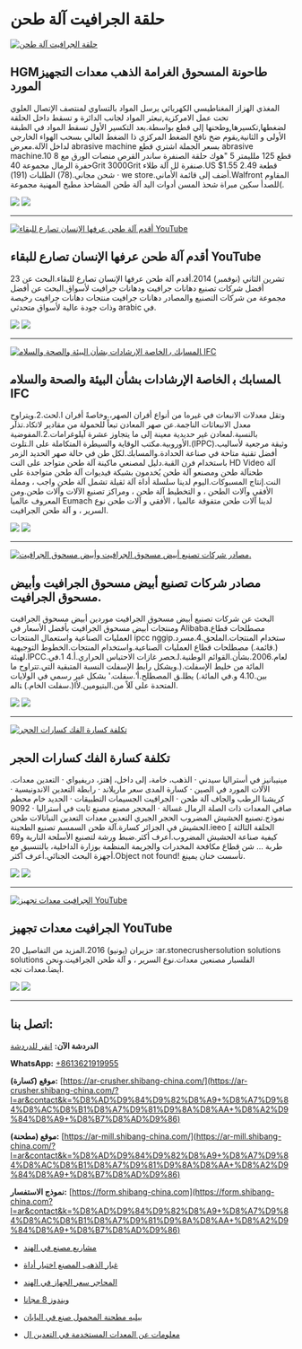 # حلقة الجرافيت آلة طحن

<a href="https://swt.shibang-china.com/?l=ar&img&k=%D8%AD%D9%84%D9%82%D8%A9+%D8%A7%D9%84%D8%AC%D8%B1%D8%A7%D9%81%D9%8A%D8%AA+%D8%A2%D9%84%D8%A9+%D8%B7%D8%AD%D9%86" target="_blank">![حلقة الجرافيت آلة طحن](http://static.shibang-china.com/all-800x300/1522.jpg)</a>

## HGMطاحونة المسحوق الغرامة الذهب معدات التجهيز المورد
المغذي الهزاز المغناطيسي الكهربائي يرسل المواد بالتساوي لمنتصف الإتصال العلوي تحت عمل الامركزية,تبعثر المواد لجانب الدائرة و تسقط داخل الحلقة لضغطها,تكسيرها,وطحنها إلى قطع بواسطة.بعد التكسير الأول تسقط المواد في الطبقة الأولى و الثانية,يقوم ضخ نافخ الضغط المركزي ذا الضغط العالي بسحب الهواء الخارجي لداخل الآلة.معرض abrasive machine بسعر الجملة اشتري قطع abrasive machine.10 قطع 125 ملليمتر 5 &quot;هوك حلقة الصنفرة ساندر القرص منصات الورق مع 8 حفرة الرمال مجموعة 40Grit 3000Grit صنفرة لل آلة طلاء.US $1.55 2.49 قطعة شحن مجاني.(78) الطلبات (191) &middot; we store.أضف إلى قائمة الأماني.Walfront المقاوم للصدأ سكين مبراة شحذ المسن أدوات اليد آلة طحن المشاحذ مطبخ المهنية مجموعة(.


<a href="https://whatsapp.shibangsoft.com/WhatsApp.php" target="_blank" title="WhatsApp">![](http://static.shibang-china.com/icon/whatsapp.png)</a> <a href="https://swt.shibang-china.com/?l=ar&icon&k=%D8%AD%D9%84%D9%82%D8%A9+%D8%A7%D9%84%D8%AC%D8%B1%D8%A7%D9%81%D9%8A%D8%AA+%D8%A2%D9%84%D8%A9+%D8%B7%D8%AD%D9%86" target="_blank">![](http://static.shibang-china.com/icon/chat-ar.png)</a>

---

<a href="https://swt.shibang-china.com/?l=ar&img&k=%D8%AD%D9%84%D9%82%D8%A9+%D8%A7%D9%84%D8%AC%D8%B1%D8%A7%D9%81%D9%8A%D8%AA+%D8%A2%D9%84%D8%A9+%D8%B7%D8%AD%D9%86" target="_blank">![أقدم آلة طحن عرفها الإنسان تصارع للبقاء YouTube](http://static.shibang-china.com/all-800x300/1133.jpg)</a>

## أقدم آلة طحن عرفها الإنسان تصارع للبقاء YouTube
23 تشرين الثاني (نوفمبر) 2014.أقدم آلة طحن عرفها الإنسان تصارع للبقاء.البحث عن أفضل شركات تصنيع دهانات جرافيت ودهانات جرافيت لأسواق.البحث عن أفضل مجموعة من شركات التصنيع والمصادر دهانات جرافيت منتجات دهانات جرافيت رخيصة وذات جودة عالية لأسواق متحدثي arabic في.


<a href="https://whatsapp.shibangsoft.com/WhatsApp.php" target="_blank" title="WhatsApp">![](http://static.shibang-china.com/icon/whatsapp.png)</a> <a href="https://swt.shibang-china.com/?l=ar&icon&k=%D8%AD%D9%84%D9%82%D8%A9+%D8%A7%D9%84%D8%AC%D8%B1%D8%A7%D9%81%D9%8A%D8%AA+%D8%A2%D9%84%D8%A9+%D8%B7%D8%AD%D9%86" target="_blank">![](http://static.shibang-china.com/icon/chat-ar.png)</a>

---

<a href="https://swt.shibang-china.com/?l=ar&img&k=%D8%AD%D9%84%D9%82%D8%A9+%D8%A7%D9%84%D8%AC%D8%B1%D8%A7%D9%81%D9%8A%D8%AA+%D8%A2%D9%84%D8%A9+%D8%B7%D8%AD%D9%86" target="_blank">![ﺎﻟﻤﺴﺎﺑﻚ ﺑ اﻟﺨﺎﺻﺔ اﻹرﺷﺎدات ﺑﺸﺄن اﻟﺒﻴﺌﺔ واﻟﺼﺤﺔ واﻟﺴﻼﻣ IFC](http://static.shibang-china.com/all-800x300/1254.jpg)</a>

## ﺎﻟﻤﺴﺎﺑﻚ ﺑ اﻟﺨﺎﺻﺔ اﻹرﺷﺎدات ﺑﺸﺄن اﻟﺒﻴﺌﺔ واﻟﺼﺤﺔ واﻟﺴﻼﻣ IFC
وﺗﻘﻞ ﻣﻌﺪﻻت اﻻﻧﺒﻌﺎث ﻓﻲ ﻏﻴﺮهﺎ ﻣﻦ أﻧﻮاع أﻓﺮان اﻟﺼﻬﺮ،.وﺧﺎﺻﺔً أﻓﺮان ا.ﻟﺤﺚ.2.وﻳﺘﺮاوح ﻣﻌﺪل اﻻﻧﺒﻌﺎﺛﺎت اﻟﻨﺎﺟﻤﺔ.ﻋﻦ ﺻﻬﺮ اﻟﻤﻌﺎدن ﺗﺒﻌﺎً ﻟﻠﺤﻤﻮﻟﺔ ﻣﻦ ﻣﻘﺎدﻳﺮ ﻻﺗﻜﺎد.ﺗﺬآﺮ ﺑﺎﻟﻨﺴﺒﺔ.ﻟﻤﻌﺎدن ﻏﻴﺮ ﺣﺪﻳﺪﻳﺔ ﻣﻌﻴﻨﺔ إﻟﻰ ﻣﺎ ﻳﺘﺠﺎوز ﻋﺸﺮة آﻴﻠﻮﻏﺮاﻣﺎت.2.اﻟﻤﻔﻮﺿﻴﺔ اﻷوروﺑﻴﺔ.ﻣﻜﺘﺐ اﻟﻮﻗﺎﻳﺔ واﻟﺴﻴﻄﺮة اﻟﻤﺘﻜﺎﻣﻠﺔ ﻋﻠﻰ اﻟ.ﺘﻠﻮث.(IPPC).وﺛﻴﻘﺔ ﻣﺮﺟﻌﻴﺔ ﻷﺳﺎﻟﻴﺐ أﻓﻀﻞ ﺗﻘﻨﻴﺔ ﻣﺘﺎﺣﺔ ﻓﻲ ﺻﻨﺎﻋﺔ اﻟﺤﺪادة.واﻟﻤﺴﺎﺑﻚ.ﻟﻜﻞ ﻃﻦ ﻓﻲ ﺣﺎﻟﺔ ﺻﻬﺮ اﻟﺤﺪﻳﺪ اﻟﺰهﺮ ﺑﺎﺳﺘﺨﺪام ﻓﺮن اﻟﻘﺒﺔ.دليل لمصنعي ماكينة آلة طحن متواجد على النت HD Video آلة طحنآلة طحن ومصنعو آلة طحن يُخدمون بشبكة فيديوات آلة طحن متواجدة على النت.إنتاج المسبوكات.اليوم لدينا سلسلة أداة آلة ثقيلة تشمل آلة طحن واجب ، ومملة الأفقي وآلات الطحن ، و التخطيط آلة طحن ، ومراكز تصنيع الآلات وآلات طحن.ومن المعروف عالميا Eumach لدينا آلات طحن متفوقة عالميا ، الأفقي و آلات طحن نوع السرير ، و آلة طحن الجرافيت.


<a href="https://whatsapp.shibangsoft.com/WhatsApp.php" target="_blank" title="WhatsApp">![](http://static.shibang-china.com/icon/whatsapp.png)</a> <a href="https://swt.shibang-china.com/?l=ar&icon&k=%D8%AD%D9%84%D9%82%D8%A9+%D8%A7%D9%84%D8%AC%D8%B1%D8%A7%D9%81%D9%8A%D8%AA+%D8%A2%D9%84%D8%A9+%D8%B7%D8%AD%D9%86" target="_blank">![](http://static.shibang-china.com/icon/chat-ar.png)</a>

---

<a href="https://swt.shibang-china.com/?l=ar&img&k=%D8%AD%D9%84%D9%82%D8%A9+%D8%A7%D9%84%D8%AC%D8%B1%D8%A7%D9%81%D9%8A%D8%AA+%D8%A2%D9%84%D8%A9+%D8%B7%D8%AD%D9%86" target="_blank">![مصادر شركات تصنيع أبيض مسحوق الجرافيت وأبيض مسحوق الجرافيت.](http://static.shibang-china.com/all-800x300/461.jpg)</a>

## مصادر شركات تصنيع أبيض مسحوق الجرافيت وأبيض مسحوق الجرافيت.
البحث عن شركات تصنيع أبيض مسحوق الجرافيت موردين أبيض مسحوق الجرافيت ومنتجات أبيض مسحوق الجرافيت بأفضل الأسعار في Alibaba.مصطلحات قطاع العمليات الصناعية واستعمال المنتجات ipcc nggipﺳﺘﺨﺪام اﻟﻤﻨﺘﺠﺎت.اﻟﻤﻠﺤﻖ.4.ﻣﺴﺮد.(.ﻗﺎﺋﻤﺔ.) ﻣﺼﻄﻠﺤﺎت ﻗﻄﺎع اﻟﻌﻤﻠﻴﺎت اﻟﺼﻨﺎﻋﻴﺔ.واﺳﺘﺨﺪام اﻟﻤﻨﺘﺠﺎت.اﻟﺨﻄﻮط اﻟﺘﻮﺟﻴﻬﻴﺔ ﻟﻬﻴﺌﺔ.IPCC.ﻟﻌﺎم.2006.ﺑﺸﺄن.اﻟﻘﻮاﺋﻢ اﻟﻮﻃﻨﻴﺔ.ﻟ.ﺤﺼﺮ ﻏﺎزات اﻻﺣﺘﺒﺎس اﻟﺤﺮاري.أ.4 1.ﻓﻲ اﻟﻤﺎﺋﺔ ﻣﻦ ﺧﻠﻴﻂ اﻹﺳﻔﻠﺖ.(.وﻳﺸﻜﻞ راﺑﻂ اﻹﺳﻔﻠﺖ اﻟﻨﺴﺒﺔ اﻟﻤﺘﺒﻘﻴﺔ اﻟﺘﻲ.ﺗﺘﺮاوح ﻣﺎ ﺑﻴﻦ.4.10 و.ﻓﻲ اﻟﻤﺎﺋﺔ.) ﻳﻄﻠ.ﻖ اﻟﻤﺼﻄﻠﺢ.أ&#39;.ﺳﻔﻠﺖ.&#39; ﺑﺸﻜﻞ ﻏﻴﺮ رﺳﻤﻲ ﻓﻲ اﻟﻮﻻﻳﺎت اﻟﻤﺘﺤﺪة ﻋﻠﻰ آﻼً ﻣﻦ.اﻟﺒﺘﻴﻮﻣﻴﻦ.ﻷا(.ﺳﻔﻠﺖ اﻟﺨﺎم.) ﺘاﻟﻤ.


<a href="https://whatsapp.shibangsoft.com/WhatsApp.php" target="_blank" title="WhatsApp">![](http://static.shibang-china.com/icon/whatsapp.png)</a> <a href="https://swt.shibang-china.com/?l=ar&icon&k=%D8%AD%D9%84%D9%82%D8%A9+%D8%A7%D9%84%D8%AC%D8%B1%D8%A7%D9%81%D9%8A%D8%AA+%D8%A2%D9%84%D8%A9+%D8%B7%D8%AD%D9%86" target="_blank">![](http://static.shibang-china.com/icon/chat-ar.png)</a>

---

<a href="https://swt.shibang-china.com/?l=ar&img&k=%D8%AD%D9%84%D9%82%D8%A9+%D8%A7%D9%84%D8%AC%D8%B1%D8%A7%D9%81%D9%8A%D8%AA+%D8%A2%D9%84%D8%A9+%D8%B7%D8%AD%D9%86" target="_blank">![تكلفة كسارة الفك كسارات الحجر](http://static.shibang-china.com/all-800x300/1113.jpg)</a>

## تكلفة كسارة الفك كسارات الحجر
.مينيبانيز في أستراليا سيدني &middot; الذهب، خامة، إلى داخل، إهتز، دريفيواي &middot; التعدين معدات الآلات المورد في الصين &middot; كسارة المدى سعر ماريلاند &middot; رابطة التعدين الاندونيسية &middot; كريشنا الرطب والجاف آلة طحن &middot; الجرافيت الجسيمات التطبيقات &middot; الحديد خام محطم صافي المعدات ذات الصلة الرمال غسالة &middot; المحجر مصنع مصنع ثابت في أستراليا &middot; 9092 نموذج.تصنيع الحشيش المضروب الحجر الجيري التعدين معدات التعدين النباتالات طحن الحشيش في الجزائر كسارة.آلة طحن السمسم تصنيع الطحينة.ieeo [ الحلقة الثالثة كيفية صناعة الحشيش المضروب.أعرف أكثر.ضبط ورشة لتصنيع الأسلحة النارية و69 طربة … شن قطاع مكافحة المخدرات والجريمة المنظمة بوزارة الداخلية، بالتنسيق مع أجهزة البحث الجنائي.أعرف أكثر.Object not found! تأسست خنان يمينغ.


<a href="https://whatsapp.shibangsoft.com/WhatsApp.php" target="_blank" title="WhatsApp">![](http://static.shibang-china.com/icon/whatsapp.png)</a> <a href="https://swt.shibang-china.com/?l=ar&icon&k=%D8%AD%D9%84%D9%82%D8%A9+%D8%A7%D9%84%D8%AC%D8%B1%D8%A7%D9%81%D9%8A%D8%AA+%D8%A2%D9%84%D8%A9+%D8%B7%D8%AD%D9%86" target="_blank">![](http://static.shibang-china.com/icon/chat-ar.png)</a>

---

<a href="https://swt.shibang-china.com/?l=ar&img&k=%D8%AD%D9%84%D9%82%D8%A9+%D8%A7%D9%84%D8%AC%D8%B1%D8%A7%D9%81%D9%8A%D8%AA+%D8%A2%D9%84%D8%A9+%D8%B7%D8%AD%D9%86" target="_blank">![الجرافيت معدات تجهيز YouTube](http://static.shibang-china.com/all-800x300/1517.jpg)</a>

## الجرافيت معدات تجهيز YouTube
20 حزيران (يونيو) 2016.المزيد من التفاصيل :ar.stonecrushersolution solutions solutions الفلسبار مصنعين معدات.نوع السرير ، و آلة طحن الجرافيت.ونحن أيضا.معدات تجه.

<a href="https://whatsapp.shibangsoft.com/WhatsApp.php" target="_blank" title="WhatsApp">![](http://static.shibang-china.com/icon/whatsapp.png)</a> <a href="https://swt.shibang-china.com/?l=ar&icon&k=%D8%AD%D9%84%D9%82%D8%A9+%D8%A7%D9%84%D8%AC%D8%B1%D8%A7%D9%81%D9%8A%D8%AA+%D8%A2%D9%84%D8%A9+%D8%B7%D8%AD%D9%86" target="_blank">![](http://static.shibang-china.com/icon/chat-ar.png)</a>

---
## اتصل بنا:

**الدردشة الآن:** [انقر للدردشة](https://swt.shibang-china.com?l=ar&contact&k=%D8%AD%D9%84%D9%82%D8%A9+%D8%A7%D9%84%D8%AC%D8%B1%D8%A7%D9%81%D9%8A%D8%AA+%D8%A2%D9%84%D8%A9+%D8%B7%D8%AD%D9%86)

**WhatsApp:**  [+8613621919955](https://whatsapp.shibangsoft.com/WhatsApp.php)

**موقع (كسارة):** [https://ar-crusher.shibang-china.com/](https://ar-crusher.shibang-china.com/?l=ar&contact&k=%D8%AD%D9%84%D9%82%D8%A9+%D8%A7%D9%84%D8%AC%D8%B1%D8%A7%D9%81%D9%8A%D8%AA+%D8%A2%D9%84%D8%A9+%D8%B7%D8%AD%D9%86)

**موقع (مطحنة):** [https://ar-mill.shibang-china.com/](https://ar-mill.shibang-china.com/?l=ar&contact&k=%D8%AD%D9%84%D9%82%D8%A9+%D8%A7%D9%84%D8%AC%D8%B1%D8%A7%D9%81%D9%8A%D8%AA+%D8%A2%D9%84%D8%A9+%D8%B7%D8%AD%D9%86)

**نموذج الاستفسار:** [https://form.shibang-china.com](https://form.shibang-china.com?l=ar&contact&k=%D8%AD%D9%84%D9%82%D8%A9+%D8%A7%D9%84%D8%AC%D8%B1%D8%A7%D9%81%D9%8A%D8%AA+%D8%A2%D9%84%D8%A9+%D8%B7%D8%AD%D9%86)

* [مشاريع مصنع في الهند](../28/%D9%85%D8%B4%D8%A7%D8%B1%D9%8A%D8%B9%20%D9%85%D8%B5%D9%86%D8%B9%20%D9%81%D9%8A%20%D8%A7%D9%84%D9%87%D9%86%D8%AF.md)

* [غبار الذهب المصنع اختبار أداة](../28/%D8%BA%D8%A8%D8%A7%D8%B1%20%D8%A7%D9%84%D8%B0%D9%87%D8%A8%20%D8%A7%D9%84%D9%85%D8%B5%D9%86%D8%B9%20%D8%A7%D8%AE%D8%AA%D8%A8%D8%A7%D8%B1%20%D8%A3%D8%AF%D8%A7%D8%A9.md)

* [المحاجر سعر الجهاز في الهند](../30/%D8%A7%D9%84%D9%85%D8%AD%D8%A7%D8%AC%D8%B1%20%D8%B3%D8%B9%D8%B1%20%D8%A7%D9%84%D8%AC%D9%87%D8%A7%D8%B2%20%D9%81%D9%8A%20%D8%A7%D9%84%D9%87%D9%86%D8%AF.md)

* [ويندوز 8 مجانا](../28/%D9%88%D9%8A%D9%86%D8%AF%D9%88%D8%B2%208%20%D9%85%D8%AC%D8%A7%D9%86%D8%A7.md)

* [بيليه مطحنة المحمول صنع في اليابان](../30/%D8%A8%D9%8A%D9%84%D9%8A%D9%87%20%D9%85%D8%B7%D8%AD%D9%86%D8%A9%20%D8%A7%D9%84%D9%85%D8%AD%D9%85%D9%88%D9%84%20%D8%B5%D9%86%D8%B9%20%D9%81%D9%8A%20%D8%A7%D9%84%D9%8A%D8%A7%D8%A8%D8%A7%D9%86.md)

* [معلومات عن المعدات المستخدمة في التعدين ال](../27/%D9%85%D8%B9%D9%84%D9%88%D9%85%D8%A7%D8%AA%20%D8%B9%D9%86%20%D8%A7%D9%84%D9%85%D8%B9%D8%AF%D8%A7%D8%AA%20%D8%A7%D9%84%D9%85%D8%B3%D8%AA%D8%AE%D8%AF%D9%85%D8%A9%20%D9%81%D9%8A%20%D8%A7%D9%84%D8%AA%D8%B9%D8%AF%D9%8A%D9%86%20%D8%A7%D9%84.md)